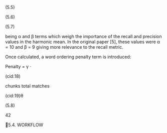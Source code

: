 (5.5)

(5.6)

(5.7)

being α and β terms which weigh the importance of the recall and precision values in the
harmonic mean. In the original paper [5], these values were α = 10 and β = 9 giving
more relevance to the recall metric.

Once calculated, a word ordering penalty term is introduced:

Penalty = γ ·

(cid:18)

chunks
total matches

(cid:19)θ

(5.8)

42

5.4. WORKFLOW